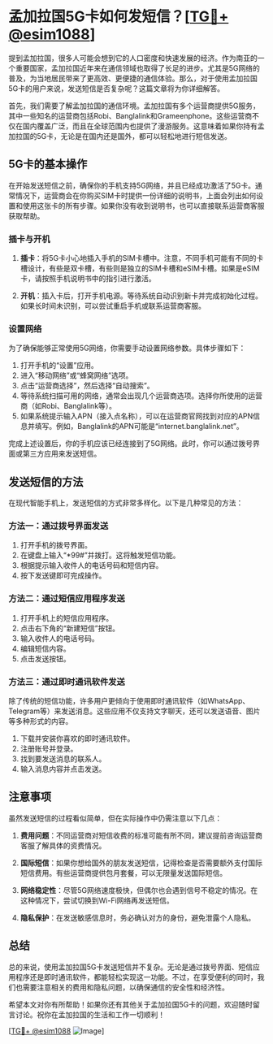 # 孟加拉国5G卡如何发短信？[[TG💪+ @esim1088](https://t.me/s/esim1088)]

提到孟加拉国，很多人可能会想到它的人口密度和快速发展的经济。作为南亚的一个重要国家，孟加拉国近年来在通信领域也取得了长足的进步。尤其是5G网络的普及，为当地居民带来了更高效、更便捷的通信体验。那么，对于使用孟加拉国5G卡的用户来说，发送短信是否复杂呢？这篇文章将为你详细解答。

首先，我们需要了解孟加拉国的通信环境。孟加拉国有多个运营商提供5G服务，其中一些知名的运营商包括Robi、Banglalink和Grameenphone。这些运营商不仅在国内覆盖广泛，而且在全球范围内也提供了漫游服务。这意味着如果你持有孟加拉国的5G卡，无论是在国内还是国外，都可以轻松地进行短信发送。

## 5G卡的基本操作

在开始发送短信之前，确保你的手机支持5G网络，并且已经成功激活了5G卡。通常情况下，运营商会在你购买SIM卡时提供一份详细的说明书，上面会列出如何设置和使用这张卡的所有步骤。如果你没有收到说明书，也可以直接联系运营商客服获取帮助。

### 插卡与开机

1. **插卡**：将5G卡小心地插入手机的SIM卡槽中。注意，不同手机可能有不同的卡槽设计，有些是双卡槽，有些则是独立的SIM卡槽和eSIM卡槽。如果是eSIM卡，请按照手机说明书中的指引进行激活。
   
2. **开机**：插入卡后，打开手机电源。等待系统自动识别新卡并完成初始化过程。如果长时间未识别，可以尝试重启手机或联系运营商客服。

### 设置网络

为了确保能够正常使用5G网络，你需要手动设置网络参数。具体步骤如下：

1. 打开手机的“设置”应用。
2. 进入“移动网络”或“蜂窝网络”选项。
3. 点击“运营商选择”，然后选择“自动搜索”。
4. 等待系统扫描可用的网络，通常会出现几个运营商选项。选择你所使用的运营商（如Robi、Banglalink等）。
5. 如果系统提示输入APN（接入点名称），可以在运营商官网找到对应的APN信息并填写。例如，Banglalink的APN可能是“internet.banglalink.net”。

完成上述设置后，你的手机应该已经连接到了5G网络。此时，你可以通过拨号界面或第三方应用来发送短信。

## 发送短信的方法

在现代智能手机上，发送短信的方式非常多样化。以下是几种常见的方法：

### 方法一：通过拨号界面发送

1. 打开手机的拨号界面。
2. 在键盘上输入“*99#”并拨打。这将触发短信功能。
3. 根据提示输入收件人的电话号码和短信内容。
4. 按下发送键即可完成操作。

### 方法二：通过短信应用程序发送

1. 打开手机上的短信应用程序。
2. 点击右下角的“新建短信”按钮。
3. 输入收件人的电话号码。
4. 编辑短信内容。
5. 点击发送按钮。

### 方法三：通过即时通讯软件发送

除了传统的短信功能，许多用户更倾向于使用即时通讯软件（如WhatsApp、Telegram等）来发送消息。这些应用不仅支持文字聊天，还可以发送语音、图片等多种形式的内容。

1. 下载并安装你喜欢的即时通讯软件。
2. 注册账号并登录。
3. 找到要发送消息的联系人。
4. 输入消息内容并点击发送。

## 注意事项

虽然发送短信的过程看似简单，但在实际操作中仍需注意以下几点：

1. **费用问题**：不同运营商对短信收费的标准可能有所不同，建议提前咨询运营商客服了解具体的资费情况。
   
2. **国际短信**：如果你想给国外的朋友发送短信，记得检查是否需要额外支付国际短信费用。有些运营商提供包月套餐，可以无限量发送国际短信。

3. **网络稳定性**：尽管5G网络速度极快，但偶尔也会遇到信号不稳定的情况。在这种情况下，尝试切换到Wi-Fi网络再发送短信。

4. **隐私保护**：在发送敏感信息时，务必确认对方的身份，避免泄露个人隐私。

## 总结

总的来说，使用孟加拉国5G卡发送短信并不复杂。无论是通过拨号界面、短信应用程序还是即时通讯软件，都能轻松实现这一功能。不过，在享受便利的同时，我们也需要注意相关的费用和隐私问题，以确保通信的安全性和经济性。

希望本文对你有所帮助！如果你还有其他关于孟加拉国5G卡的问题，欢迎随时留言讨论。祝你在孟加拉国的生活和工作一切顺利！

[[TG💪+ @esim1088](https://t.me/s/esim1088) ![Image](https://i.postimg.cc/4NQfJmqS/Snipaste-2025-05-13-00-14-12.png)]